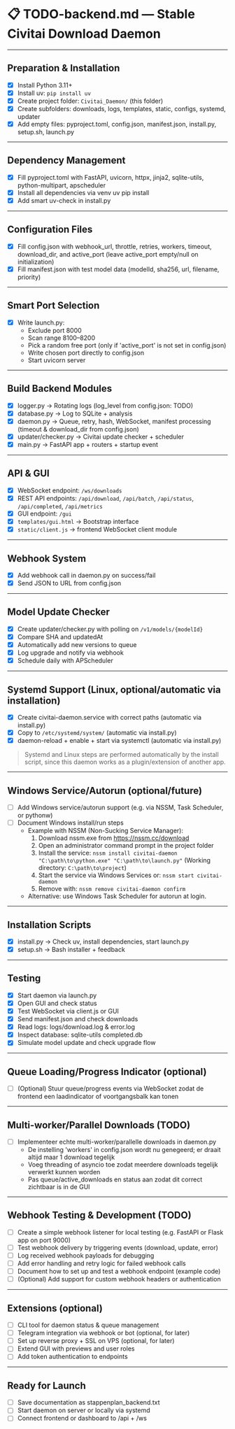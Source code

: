 
# 📋 TODO-backend.md — Stable Civitai Download Daemon

---

## Preparation & Installation

- [x] Install Python 3.11+
- [x] Install uv: `pip install uv`
- [x] Create project folder: `Civitai_Daemon/` (this folder)
- [x] Create subfolders: downloads, logs, templates, static, configs, systemd, updater
- [x] Add empty files: pyproject.toml, config.json, manifest.json, install.py, setup.sh, launch.py

---

## Dependency Management

- [x] Fill pyproject.toml with FastAPI, uvicorn, httpx, jinja2, sqlite-utils, python-multipart, apscheduler
- [x] Install all dependencies via venv uv pip install
- [x] Add smart uv-check in install.py

---

## Configuration Files

- [x] Fill config.json with webhook_url, throttle, retries, workers, timeout, download_dir, and active_port (leave active_port empty/null on initialization)
- [x] Fill manifest.json with test model data (modelId, sha256, url, filename, priority)

---

## Smart Port Selection

- [x] Write launch.py:
  - Exclude port 8000
  - Scan range 8100–8200
  - Pick a random free port (only if 'active_port' is not set in config.json)
  - Write chosen port directly to config.json
  - Start uvicorn server

---

## Build Backend Modules

- [x] logger.py → Rotating logs (log_level from config.json: TODO)
- [x] database.py → Log to SQLite + analysis
- [x] daemon.py → Queue, retry, hash, WebSocket, manifest processing (timeout & download_dir from config.json)
- [x] updater/checker.py → Civitai update checker + scheduler
- [x] main.py → FastAPI app + routers + startup event

---

## API & GUI

- [x] WebSocket endpoint: `/ws/downloads`
- [x] REST API endpoints: `/api/download`, `/api/batch`, `/api/status`, `/api/completed`, `/api/metrics`
- [x] GUI endpoint: `/gui`
- [x] `templates/gui.html` → Bootstrap interface
- [x] `static/client.js` → frontend WebSocket client module

---

## Webhook System

- [x] Add webhook call in daemon.py on success/fail
- [x] Send JSON to URL from config.json

---

## Model Update Checker

- [x] Create updater/checker.py with polling on `/v1/models/{modelId}`
- [x] Compare SHA and updatedAt
- [x] Automatically add new versions to queue
- [x] Log upgrade and notify via webhook
- [x] Schedule daily with APScheduler

---

## Systemd Support (Linux, optional/automatic via installation)

- [x] Create civitai-daemon.service with correct paths (automatic via install.py)
- [x] Copy to `/etc/systemd/system/` (automatic via install.py)
- [x] daemon-reload + enable + start via systemctl (automatic via install.py)

> Systemd and Linux steps are performed automatically by the install script, since this daemon works as a plugin/extension of another app.

---

## Windows Service/Autorun (optional/future)

- [ ] Add Windows service/autorun support (e.g. via NSSM, Task Scheduler, or pythonw)
- [ ] Document Windows install/run steps
  - Example with NSSM (Non-Sucking Service Manager):
    1. Download nssm.exe from <https://nssm.cc/download>
    2. Open an administrator command prompt in the project folder
    3. Install the service:
       `nssm install civitai-daemon "C:\path\to\python.exe" "C:\path\to\launch.py"`
       (Working directory: `C:\path\to\project`)
    4. Start the service via Windows Services or:
       `nssm start civitai-daemon`
    5. Remove with:
       `nssm remove civitai-daemon confirm`
  - Alternative: use Windows Task Scheduler for autorun at login.

---

## Installation Scripts

- [x] install.py → Check uv, install dependencies, start launch.py
- [x] setup.sh → Bash installer + feedback

---

## Testing

- [x] Start daemon via launch.py
- [x] Open GUI and check status
- [x] Test WebSocket via client.js or GUI
- [x] Send manifest.json and check downloads
- [x] Read logs: logs/download.log & error.log
- [x] Inspect database: sqlite-utils completed.db
- [x] Simulate model update and check upgrade flow

---

## Queue Loading/Progress Indicator (optional)

- [ ] (Optional) Stuur queue/progress events via WebSocket zodat de frontend een laadindicator of voortgangsbalk kan tonen

---

## Multi-worker/Parallel Downloads (TODO)

- [ ] Implementeer echte multi-worker/parallelle downloads in daemon.py
  - De instelling 'workers' in config.json wordt nu genegeerd; er draait altijd maar 1 download tegelijk
  - Voeg threading of asyncio toe zodat meerdere downloads tegelijk verwerkt kunnen worden
  - Pas queue/active_downloads en status aan zodat dit correct zichtbaar is in de GUI

---

## Webhook Testing & Development (TODO)

- [ ] Create a simple webhook listener for local testing (e.g. FastAPI or Flask app on port 9000)
- [ ] Test webhook delivery by triggering events (download, update, error)
- [ ] Log received webhook payloads for debugging
- [ ] Add error handling and retry logic for failed webhook calls
- [ ] Document how to set up and test a webhook endpoint (example code)
- [ ] (Optional) Add support for custom webhook headers or authentication

---

## Extensions (optional)

- [ ] CLI tool for daemon status & queue management
- [ ] Telegram integration via webhook or bot (optional, for later)
- [ ] Set up reverse proxy + SSL on VPS (optional, for later)
- [ ] Extend GUI with previews and user roles
- [ ] Add token authentication to endpoints

---

## Ready for Launch

- [ ] Save documentation as stappenplan_backend.txt
- [ ] Start daemon on server or locally via systemd
- [ ] Connect frontend or dashboard to /api + /ws
